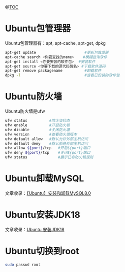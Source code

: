 @[TOC](Ubuntu小知识)
# Ubuntu包管理器
Ubuntu包管理器有：apt, apt-cache, apt-get, dpkg
```bash
apt-get update						#更新包管理器
apt-cache search <你要查找的name> 	#模糊查询软件
apt-get install <你要安装的软件包>	#安装软件
apt-get source <你要下载的源代码包名>	#下载软件源码
apt-get remove packagename			#卸载软件
dpkg -l								#查看已安装的软件包
```
# Ubuntu防火墙
Ubuntu防火墙是ufw
```bash
ufw status			#防火墙状态
ufw enable			#开启防火墙
ufw disable			#关闭防火墙
ufw version			#查看防火墙版本
ufw default allow	#默认允许外部主机访问
ufw default deny	#默认拒绝外部主机访问
ufw allow ${port}/tcp	#开启${port}端口
ufw deny ${port}/tcp	#关闭${port}端口
ufw status 				#展示已有防火墙规则
```
# Ubuntu卸载MySQL
文章收录：[【Ubuntu】安装和卸载MySQL8.0](https://blog.csdn.net/fangkang7/article/details/105363273?ops_request_misc=%257B%2522request%255Fid%2522%253A%2522165412895316782184649075%2522%252C%2522scm%2522%253A%252220140713.130102334..%2522%257D&request_id=165412895316782184649075&biz_id=0&utm_medium=distribute.pc_search_result.none-task-blog-2~all~sobaiduend~default-1-105363273-null-null.142^v11^control,157^v12^new_style2&utm_term=ubuntu%E5%8D%B8%E8%BD%BDmysql8.0&spm=1018.2226.3001.4187)
# Ubuntu安装JDK18
文章收录：[Ubuntu 安装JDK18](https://blog.csdn.net/zynaln/article/details/124369473?ops_request_misc=&request_id=&biz_id=102&utm_term=ubuntu%E5%AE%89%E8%A3%85jdk18&utm_medium=distribute.pc_search_result.none-task-blog-2~all~sobaiduweb~default-0-124369473.142^v11^control,157^v13^new_style1&spm=1018.2226.3001.4187)
# Ubuntu切换到root

```bash
sudo passwd root
```
